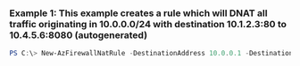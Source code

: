 ### Example 1: This example creates a rule which will DNAT all traffic originating in 10.0.0.0/24 with destination 10.1.2.3:80 to 10.4.5.6:8080 (autogenerated)
```powershell
PS C:\> New-AzFirewallNatRule -DestinationAddress 10.0.0.1 -DestinationPort 443 -Name R1 -Protocol Any -SourceAddress  -TranslatedAddress 10.0.0.2 -TranslatedPort 8080
```

